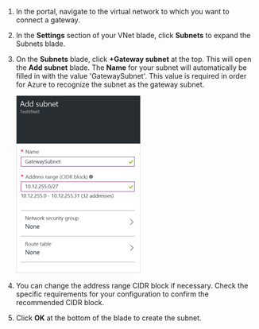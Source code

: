 1. In the portal, navigate to the virtual network to which you want to connect a gateway.
2. In the **Settings** section of your VNet blade, click **Subnets** to expand the Subnets blade.
3. On the **Subnets** blade, click **+Gateway subnet** at the top. This will open the **Add subnet** blade. The **Name** for your subnet will automatically be filled in with the value 'GatewaySubnet'. This value is required in order for Azure to recognize the subnet as the gateway subnet.
   
    ![Add the gateway subnet](./media/vpn-gateway-add-gwsubnet-rm-portal-include/addgwsubnet250.png)
4. You can change the address range CIDR block if necessary. Check the specific requirements for your configuration to confirm the recommended CIDR block.
5. Click **OK** at the bottom of the blade to create the subnet.


